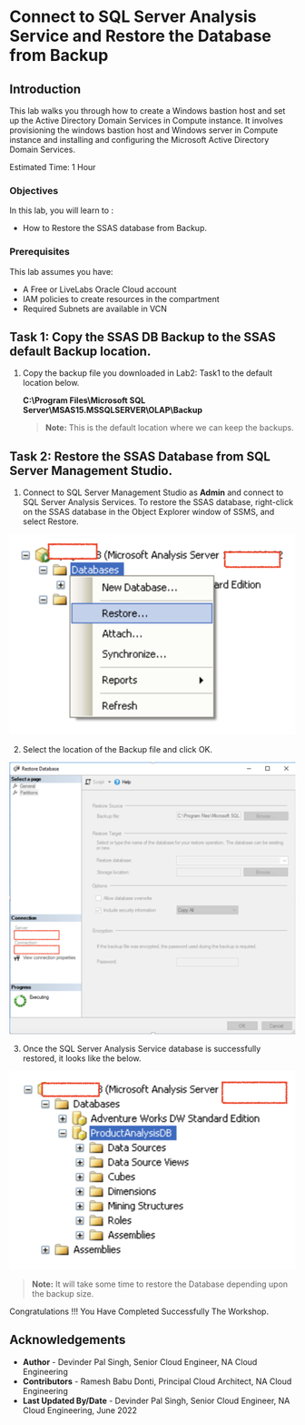# Connect to SQL Server Analysis Service and Restore the Database from Backup

## Introduction

This lab walks you through how to create a Windows bastion host and set up the Active Directory Domain Services in Compute instance. It involves provisioning the windows bastion host and Windows server in Compute instance and installing and configuring the Microsoft Active Directory Domain Services.

Estimated Time:  1 Hour


### Objectives
In this lab, you will learn to :
* How to Restore the SSAS database from Backup.

### Prerequisites  

This lab assumes you have:
- A Free or LiveLabs Oracle Cloud account
- IAM policies to create resources in the compartment
- Required Subnets are available in VCN

##  Task 1: Copy the SSAS DB Backup to the SSAS default Backup location.

1. Copy the backup file you downloaded in Lab2: Task1 to the default location below.

    **C:\Program Files\Microsoft SQL Server\MSAS15.MSSQLSERVER\OLAP\Backup**

    > **Note:**  This is the default location where we can keep the backups.
## Task 2:  Restore the SSAS Database from SQL Server Management Studio.

1. Connect to SQL Server Management Studio as **Admin** and connect to SQL Server Analysis Services. To restore the SSAS database, right-click on the SSAS database in the Object Explorer window of SSMS, and select Restore.

  ![Microsoft SQL Server Management Studio - restore database](./images/mssql-mgmt-studio.png "Microsoft SQL Server Management Studio - restore database")

2. Select the location of the Backup file and click OK.

  ![Microsoft SQL Server Management Studio - restore database disk location](./images/msql-backupfile.png "Microsoft SQL Server Management Studio - restore database disk location")

3. Once the SQL Server Analysis Service database is successfully restored, it looks like the below.

  ![Microsoft SQL Server Management Studio - restore database status](./images/mssql-db-restore.png "Microsoft SQL Server Management Studio - restore database status")

  > **Note:** It will take some time to restore the Database depending upon the backup size.

Congratulations !!! You Have Completed Successfully The Workshop.

## Acknowledgements
* **Author** - Devinder Pal Singh, Senior Cloud Engineer, NA Cloud Engineering
* **Contributors** - Ramesh Babu Donti, Principal Cloud Architect, NA Cloud Engineering
* **Last Updated By/Date** - Devinder Pal Singh, Senior Cloud Engineer, NA Cloud Engineering, June 2022
